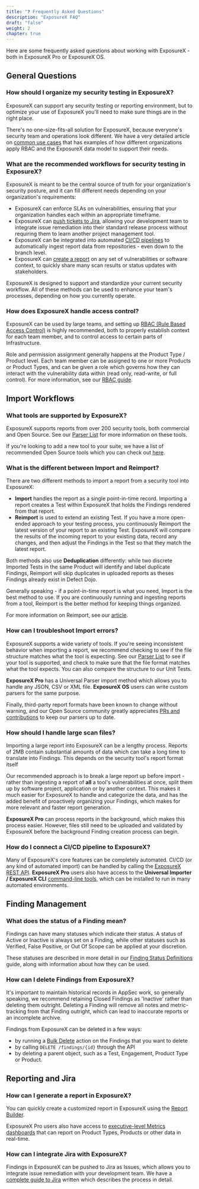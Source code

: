 ```yaml
---
title: "❓ Frequently Asked Questions"
description: "ExposureX FAQ"
draft: "false"
weight: 2
chapter: true
---
```


Here are some frequently asked questions about working with ExposureX - both in ExposureX Pro or ExposureX OS.

## General Questions

### How should I organize my security testing in ExposureX?

ExposureX can support any security testing or reporting environment, but to optimize your use of ExposureX you'll need to make sure things are in the right place.

There's no one-size-fits-all solution for ExposureX, because everyone's security team and operations look different.  We have a very detailed article on [common use cases](/en/about_defectdojo/examples_of_use/) that has examples of how different organizations apply RBAC and the ExposureX data model to support their needs.

### What are the recommended workflows for security testing in ExposureX?

ExposureX is meant to be the central source of truth for your organization's security posture, and it can fill different needs depending on your organization's requirements:

- ExposureX can enforce SLAs on vulnerabilities, ensuring that your organization handles each within an appropriate timeframe.
- ExposureX can [push tickets to Jira](/en/share_your_findings/jira_guide/), allowing your development team to integrate issue remediation into their standard release process without requiring them to learn another project management tool.
- ExposureX can be integrated into automated [CI/CD pipelines](/en/connecting_your_tools/import_scan_files/api_pipeline_modelling/) to automatically ingest report data from repositories - even down to the branch level.
- ExposureX can [create a report](/en/share_your_findings/pro_reports/using_the_report_builder/) on any set of vulnerabilities or software context, to quickly share many scan results or status updates with stakeholders.

ExposureX is designed to support and standardize your current security workflow.  All of these methods can be used to enhance your team's processes, depending on how you currently operate.

### How does ExposureX handle access control?

ExposureX can be used by large teams, and setting up [RBAC (Rule Based Access Control)](/en/customize_dojo/user_management/about_perms_and_roles/) is highly recommended, both to properly establish context for each team member, and to control access to certain parts of Infrastructure.

Role and permission assignment generally happens at the Product Type / Product level.  Each team member can be assigned to one or more Products or Product Types, and can be given a role which governs how they can interact with the vulnerability data within (read only, read-write, or full control).  For more information, see our [RBAC guide](/en/customize_dojo/user_management/about_perms_and_roles/).

## Import Workflows

### What tools are supported by ExposureX?

ExposureX supports reports from over 200 security tools, both commercial and Open Source.  See our [Parser List](/en/connecting_your_tools/parsers/) for more information on these tools.

If you're looking to add a new tool to your suite, we have a list of recommended Open Source tools which you can check out [here](https://exposurex.com/blog/announcing-the-exposurex-open-source-security-awards).

### What is the different between Import and Reimport?

There are two different methods to import a report from a security tool into ExposureX:

- **Import** handles the report as a single point-in-time record.  Importing a report creates a Test within ExposureX that holds the Findings rendered from that report.
- **Reimport** is used to extend an existing Test.  If you have a more open-ended approach to your testing process, you continuously Reimport the latest version of your report to an existing Test.  ExposureX will compare the results of the incoming report to your existing data, record any changes, and then adjust the Findings in the Test so that they match the latest report.

Both methods also use **Deduplication** differently: while two discrete Imported Tests in the same Product will identify and label duplicate Findings, Reimport will skip duplicates in uploaded reports as theses Findings already exist in Defect Dojo.

Generally speaking - if a point-in-time report is what you need, Import is the best method to use.  If you are continuously running and ingesting reports from a tool, Reimport is the better method for keeping things organized.

For more information on Reimport, see our [article](/en/connecting_your_tools/import_scan_files/using_reimport/).

### How can I troubleshoot Import errors?

ExposureX supports a wide variety of tools.  If you're seeing inconsistent behavior when importing a report, we recommend checking to see if the file structure matches what the tool is expecting.  See our [Parser List](/en/connecting_your_tools/parsers/) to see if your tool is supported, and check to make sure that the file format matches what the tool expects.  You can also compare the structure to our Unit Tests.

**ExposureX Pro** has a Universal Parser import method which allows you to handle any JSON, CSV or XML file.  **ExposureX OS** users can write custom parsers for the same purpose.

Finally, third-party report formats have been known to change without warning, and our Open Source community greatly appreciates [PRs and contributions](/en/open_source/contributing/how-to-write-a-parser/) to keep our parsers up to date.

### How should I handle large scan files?

Importing a large report into ExposureX can be a lengthy process.  Reports of 2MB contain substantial amounts of data which can take a long time to translate into Findings.  This depends on the security tool's report format itself

Our recommended approach is to break a large report up before import - rather than ingesting a report of **all** a tool's vulnerabilities at once, split them up by software project, application or by another context.  This makes it much easier for ExposureX to handle and categorize the data, and has the added benefit of proactively organizing your Findings, which makes for more relevant and faster report generation.

**ExposureX Pro** can process reports in the background, which makes this process easier.  However, files still need to be uploaded and validated by ExposureX before the background Finding creation process can begin.

### How do I connect a CI/CD pipeline to ExposureX?

Many of ExposureX's core features can be completely automated.  CI/CD (or any kind of automated import) can be handled by calling the [ExposureX REST API](/en/connecting_your_tools/import_scan_files/api_pipeline_modelling/).  **ExposureX Pro** users also have access to the **Universal Importer / ExposureX CLI** [command-line tools](/en/connecting_your_tools/external_tools/), which can be installed to run in many automated environments.

## Finding Management

### What does the status of a Finding mean?

Findings can have many statuses which indicate their status.  A status of Active or Inactive is always set on a Finding, while other statuses such as Verified, False Positive, or Out Of Scope can be applied at your discretion.

These statuses are described in more detail in our [Finding Status Definitions](/en/working_with_findings/findings_workflows/finding_status_definitions/) guide, along with information about how they can be used.
 
### How can I delete Findings from ExposureX?

It's important to maintain historical records in AppSec work, so generally speaking, we recommend retaining Closed Findings as 'Inactive' rather than deleting them outright.  Deleting a Finding will remove all notes and metric-tracking from that Finding outright, which can lead to inaccurate reports or an incomplete archive.

Findings from ExposureX can be deleted in a few ways:
- by running a [Bulk Delete](/en/working_with_findings/findings_workflows/editing_findings/#bulk-delete-findings) action on the Findings that you want to delete
- by calling `DELETE /findings/{id}` through the API
- by deleting a parent object, such as a Test, Engagement, Product Type or Product.

## Reporting and Jira

### How can I generate a report in ExposureX?

You can quickly create a customized report in ExposureX using the [Report Builder](/en/share_your_findings/pro_reports/using_the_report_builder/).

ExposureX Pro users also have access to [executive-level Metrics dashboards](/en/about_defectdojo/ui_pro_vs_os/#new-dashboards) that can report on Product Types, Products or other data in real-time.

### How can I integrate Jira with ExposureX?

Findings in ExposureX can be pushed to Jira as Issues, which allows you to integrate issue remediation with your development team.  We have a [complete guide to Jira](/en/share_your_findings/jira_guide/) written which describes the process in detail.